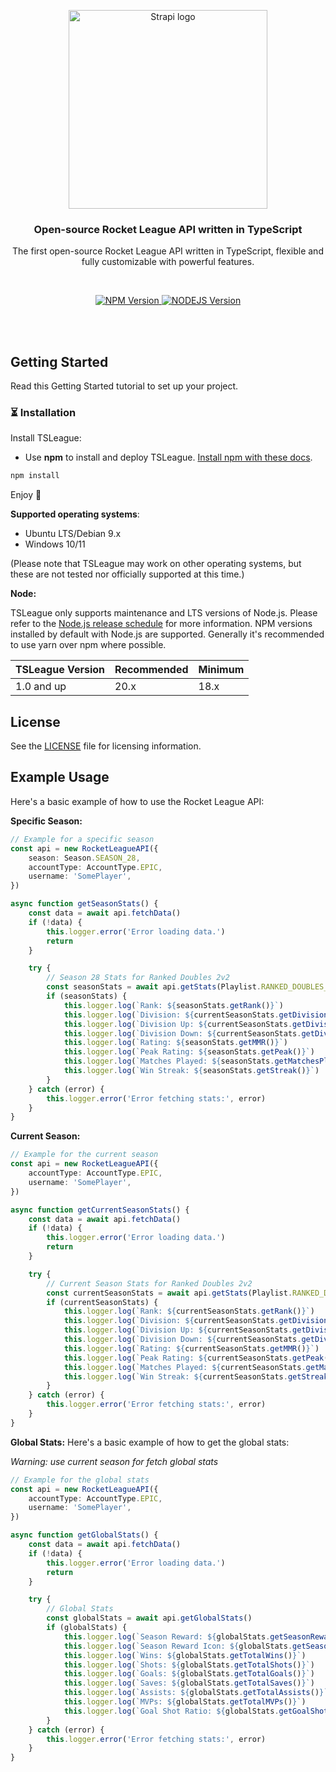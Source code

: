 <p align="center">
  <a href="https://strapi.io/#gh-light-mode-only">
    <img src="https://sn4k.fr/asset/static/img/TSLeague.png" width="318px" alt="Strapi logo" />
  </a>
</p>

<h3 align="center">Open-source Rocket League API written in TypeScript</h3>
<p align="center">The first open-source Rocket League API written in TypeScript, flexible and fully customizable with powerful features.</p>

<br />

<p align="center">
  <a href="https://www.npmjs.org/package/@strapi/strapi">
    <img src="https://img.shields.io/badge/npm@latest-v10.8.1-blue" alt="NPM Version" />
  </a>
  <a href="https://www.npmjs.org/package/@strapi/strapi">
    <img src="https://img.shields.io/badge/NodeJS-v10.8.1-green" alt="NODEJS Version" />
  </a>
</p>

<br>
<br>

## Getting Started

Read this Getting Started tutorial to set up your project.

### ⏳ Installation

Install TSLeague:

-   Use **npm** to install and deploy TSLeague.
    [Install npm with these docs](https://docs.npmjs.com/downloading-and-installing-node-js-and-npm/).

```bash
npm install
```

Enjoy 🎉

**Supported operating systems**:

-   Ubuntu LTS/Debian 9.x
-   Windows 10/11

(Please note that TSLeague may work on other operating systems, but these are not tested nor
officially supported at this time.)

**Node:**

TSLeague only supports maintenance and LTS versions of Node.js. Please refer to the
<a href="https://nodejs.org/en/about/releases/">Node.js release schedule</a> for more information.
NPM versions installed by default with Node.js are supported. Generally it's recommended to use yarn
over npm where possible.

| TSLeague Version | Recommended | Minimum |
| ---------------- | ----------- | ------- |
| 1.0 and up       | 20.x        | 18.x    |

## License

See the [LICENSE](./LICENSE) file for licensing information.

## Example Usage

Here's a basic example of how to use the Rocket League API:

**Specific Season:**

```typescript
// Example for a specific season
const api = new RocketLeagueAPI({
    season: Season.SEASON_28,
    accountType: AccountType.EPIC,
    username: 'SomePlayer',
})

async function getSeasonStats() {
    const data = await api.fetchData()
    if (!data) {
        this.logger.error('Error loading data.')
        return
    }

    try {
        // Season 28 Stats for Ranked Doubles 2v2
        const seasonStats = await api.getStats(Playlist.RANKED_DOUBLES_2V2)
        if (seasonStats) {
            this.logger.log(`Rank: ${seasonStats.getRank()}`)
            this.logger.log(`Division: ${currentSeasonStats.getDivision()}`)
            this.logger.log(`Division Up: ${currentSeasonStats.getDivisionUp()}`)
            this.logger.log(`Division Down: ${currentSeasonStats.getDivisionDown()}`)
            this.logger.log(`Rating: ${seasonStats.getMMR()}`)
            this.logger.log(`Peak Rating: ${seasonStats.getPeak()}`)
            this.logger.log(`Matches Played: ${seasonStats.getMatchesPlayed()}`)
            this.logger.log(`Win Streak: ${seasonStats.getStreak()}`)
        }
    } catch (error) {
        this.logger.error('Error fetching stats:', error)
    }
}
```

**Current Season:**

```typescript
// Example for the current season
const api = new RocketLeagueAPI({
    accountType: AccountType.EPIC,
    username: 'SomePlayer',
})

async function getCurrentSeasonStats() {
    const data = await api.fetchData()
    if (!data) {
        this.logger.error('Error loading data.')
        return
    }

    try {
        // Current Season Stats for Ranked Doubles 2v2
        const currentSeasonStats = await api.getStats(Playlist.RANKED_DOUBLES_2V2)
        if (currentSeasonStats) {
            this.logger.log(`Rank: ${currentSeasonStats.getRank()}`)
            this.logger.log(`Division: ${currentSeasonStats.getDivision()}`)
            this.logger.log(`Division Up: ${currentSeasonStats.getDivisionUp()}`)
            this.logger.log(`Division Down: ${currentSeasonStats.getDivisionDown()}`)
            this.logger.log(`Rating: ${currentSeasonStats.getMMR()}`)
            this.logger.log(`Peak Rating: ${currentSeasonStats.getPeak()}`)
            this.logger.log(`Matches Played: ${currentSeasonStats.getMatchesPlayed()}`)
            this.logger.log(`Win Streak: ${currentSeasonStats.getStreak()}`)
        }
    } catch (error) {
        this.logger.error('Error fetching stats:', error)
    }
}
```

**Global Stats:** Here's a basic example of how to get the global stats:

_Warning: use current season for fetch global stats_

```typescript
// Example for the global stats
const api = new RocketLeagueAPI({
    accountType: AccountType.EPIC,
    username: 'SomePlayer',
})

async function getGlobalStats() {
    const data = await api.fetchData()
    if (!data) {
        this.logger.error('Error loading data.')
        return
    }

    try {
        // Global Stats
        const globalStats = await api.getGlobalStats()
        if (globalStats) {
            this.logger.log(`Season Reward: ${globalStats.getSeasonReward()}`) //Rank name: Supersonic Legend
            this.logger.log(`Season Reward Icon: ${globalStats.getSeasonRewardIcon()}`) //Rank Icon
            this.logger.log(`Wins: ${globalStats.getTotalWins()}`)
            this.logger.log(`Shots: ${globalStats.getTotalShots()}`)
            this.logger.log(`Goals: ${globalStats.getTotalGoals()}`)
            this.logger.log(`Saves: ${globalStats.getTotalSaves()}`)
            this.logger.log(`Assists: ${globalStats.getTotalAssists()}`)
            this.logger.log(`MVPs: ${globalStats.getTotalMVPs()}`)
            this.logger.log(`Goal Shot Ratio: ${globalStats.getGoalShotRatio()}`)
        }
    } catch (error) {
        this.logger.error('Error fetching stats:', error)
    }
}
```
